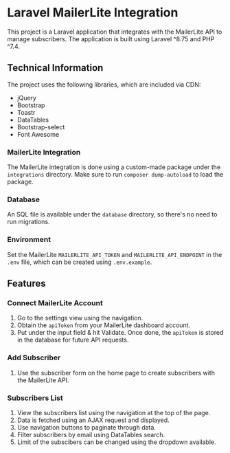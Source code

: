 # Laravel MailerLite Integration

This project is a Laravel application that integrates with the MailerLite API to manage subscribers. The application is built using Laravel ^8.75 and PHP ^7.4.

## Technical Information

The project uses the following libraries, which are included via CDN:

- jQuery
- Bootstrap
- Toastr
- DataTables
- Bootstrap-select
- Font Awesome

### MailerLite Integration

The MailerLite integration is done using a custom-made package under the `integrations` directory. Make sure to run `composer dump-autoload` to load the package.

### Database

An SQL file is available under the `database` directory, so there's no need to run migrations.

### Environment

Set the MailerLite `MAILERLITE_API_TOKEN` and `MAILERLITE_API_ENDPOINT` in the `.env` file, which can be created using `.env.example`.

## Features

### Connect MailerLite Account

1. Go to the settings view using the navigation.
2. Obtain the `apiToken` from your MailerLite dashboard account.
3. Put under the input field & hit Validate. Once done, the `apiToken` is stored in the database for future API requests.

### Add Subscriber

1. Use the subscriber form on the home page to create subscribers with the MailerLite API.

### Subscribers List

1. View the subscribers list using the navigation at the top of the page.
2. Data is fetched using an AJAX request and displayed.
3. Use navigation buttons to paginate through data.
4. Filter subscribers by email using DataTables search.
5. Limit of the subscibers can be changed using the dropdown available.